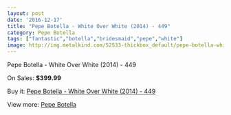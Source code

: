 ```yaml
---
layout: post
date: '2016-12-17'
title: "Pepe Botella - White Over White (2014) - 449"
category: Pepe Botella
tags: ["fantastic","botella","bridesmaid","pepe","white"]
image: http://img.metalkind.com/52533-thickbox_default/pepe-botella-white-over-white-2014-449.jpg
---
```

Pepe Botella - White Over White (2014) - 449

On Sales: **$399.99**
<a href="https://www.metalkind.com/en/pepe-botella/14566-pepe-botella-white-over-white-2014-449.html"><amp-img layout="responsive" width="600" height="600" src="//img.metalkind.com/52533-thickbox_default/pepe-botella-white-over-white-2014-449.jpg" alt="Pepe Botella - White Over White (2014) - 449 0" /></a>
<a href="https://www.metalkind.com/en/pepe-botella/14566-pepe-botella-white-over-white-2014-449.html"><amp-img layout="responsive" width="600" height="600" src="//img.metalkind.com/52534-thickbox_default/pepe-botella-white-over-white-2014-449.jpg" alt="Pepe Botella - White Over White (2014) - 449 1" /></a>
<a href="https://www.metalkind.com/en/pepe-botella/14566-pepe-botella-white-over-white-2014-449.html"><amp-img layout="responsive" width="600" height="600" src="//img.metalkind.com/52535-thickbox_default/pepe-botella-white-over-white-2014-449.jpg" alt="Pepe Botella - White Over White (2014) - 449 2" /></a>
<a href="https://www.metalkind.com/en/pepe-botella/14566-pepe-botella-white-over-white-2014-449.html"><amp-img layout="responsive" width="600" height="600" src="//img.metalkind.com/52536-thickbox_default/pepe-botella-white-over-white-2014-449.jpg" alt="Pepe Botella - White Over White (2014) - 449 3" /></a>
<a href="https://www.metalkind.com/en/pepe-botella/14566-pepe-botella-white-over-white-2014-449.html"><amp-img layout="responsive" width="600" height="600" src="//img.metalkind.com/52537-thickbox_default/pepe-botella-white-over-white-2014-449.jpg" alt="Pepe Botella - White Over White (2014) - 449 4" /></a>

Buy it: [Pepe Botella - White Over White (2014) - 449](https://www.metalkind.com/en/pepe-botella/14566-pepe-botella-white-over-white-2014-449.html "Pepe Botella - White Over White (2014) - 449")

View more: [Pepe Botella](https://www.metalkind.com/en/100-pepe-botella "Pepe Botella")